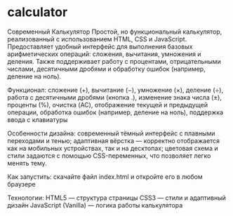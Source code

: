 # calculator
Современный Калькулятор
Простой, но функциональный калькулятор, реализованный с использованием HTML, CSS и JavaScript. Предоставляет удобный интерфейс для выполнения базовых арифметических операций: сложения, вычитания, умножения и деления. Также поддерживает работу с процентами, отрицательными числами, десятичными дробями и обработку ошибок (например, деление на ноль).

Функционал: 
сложение (+), вычитание (−), умножение (×), деление (÷), работа с десятичными дробями (кнопка .), изменение знака числа (±), проценты (%), очистка (AC), отображение текущей и предыдущей операции, обработка ошибок (например, деление на ноль), поддержка ввода с клавиатуры

Особенности дизайна: 
современный тёмный интерфейс с плавными переходами и тенью; 
адаптивная вёрстка — корректно отображается как на мобильных устройствах, так и на десктопах;
цветовая схема и стили задаются с помощью CSS-переменных, что позволяет легко менять тему.

Как запустить: 
скачайте файл index.html и откройте его в любом браузере

Технологии:
HTML5 — структура страницы 
CSS3 — стили и адаптивный дизайн
JavaScript (Vanilla) — логика работы калькулятора
